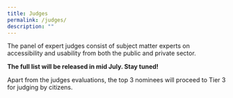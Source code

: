 ```yaml
---
title: Judges
permalink: /judges/
description: ""
---
```

<style type="text/css">
.content h4 {
    font-weight: 700;
    color: #B41E8E;
}
h4>.jname {
    font-size: 1.25rem;
    color: #f47920;
}
figure.bp-image.is-square {
    margin-left: 0;
    margin-right: 0;
}
</style>
<p>The panel of expert judges consist of subject matter experts on accessibility and usability from both the public and private sector.  </p>
 <p><strong>The full list will be released in mid July. Stay tuned! </strong></p>
<p>Apart from the judges evaluations, the top 3 nominees will proceed to Tier 3 for judging by citizens.</p>